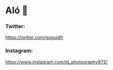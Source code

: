 # Aló 👋
### Twitter:
https://twitter.com/guguidfr

### Instagram:
https://www.instagram.com/jd_photography872/
